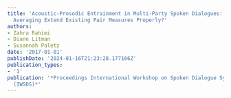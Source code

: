 ```yaml
---
title: 'Acoustic-Prosodic Entrainment in Multi-Party Spoken Dialogues: Does Simple
  Averaging Extend Existing Pair Measures Properly?'
authors:
- Zahra Rahimi
- Diane Litman
- Susannah Paletz
date: '2017-01-01'
publishDate: '2024-01-16T21:23:28.177166Z'
publication_types:
- '1'
publication: '*Proceedings International Workshop on Spoken Dialogue Systems Technology
  (IWSDS)*'
---
```


